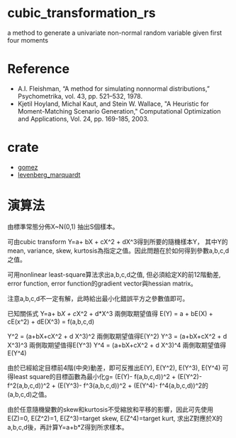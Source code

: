 # cubic_transformation_rs
 a method to generate a univariate non-normal random variable given first four moments

# Reference

* A.I. Fleishman, “A method for simulating nonnormal distributions,” Psychometrika, vol. 43, pp. 521–532, 1978.
* Kjetil Hoyland, Michal Kaut, and Stein W. Wallace, "A Heuristic for Moment-Matching Scenario Generation," Computational Optimization and Applications, Vol. 24, pp. 169-185, 2003.

# crate

* [gomez](https://docs.rs/gomez/latest/gomez/index.html)
* [levenberg_marquardt](https://docs.rs/levenberg-marquardt/latest/levenberg_marquardt/)

# 演算法

由標準常態分佈X~N(0,1) 抽出S個樣本。

可由cubic transform Y=a+ bX + cX^2 + dX^3得到所要的隨機樣本Y，
其中Y的mean, variance, skew, kurtosis為指定之值。因此問題在於如何得到參數a,b,c,d之值。

可用nonlinear least-square算法求出a,b,c,d之值, 但必須給定X的前12階動差, error function, 
error function的gradient vector與hessian matrix。

注意a,b,c,d不一定有解，此時給出最小化錯誤平方之參數值即可。

已知關係式 Y=a+ b*X + c*X^2 + d*X^3
兩側取期望值得 E(Y) = a + bE(X) + cE(x^2) + dE(X^3) = f(a,b,c,d)

Y^2 = (a+bX+cX^2 + d X^3)^2  兩側取期望值得E(Y^2)
Y^3 = (a+bX+cX^2 + d X^3)^3  兩側取期望值得E(Y^3)
Y^4 = (a+bX+cX^2 + d X^3)^4  兩側取期望值得E(Y^4)

由於已經給定目標前4階(中央)動差，即可反推出E(Y), E(Y^2), E(Y^3), E(Y^4)
可得least square的目標函數為最小化g=
    (E(Y)- f(a,b,c,d))^2 +
    (E(Y^2)- f^2(a,b,c,d))^2 +
    (E(Y^3)- f^3(a,b,c,d))^2 +
    (E(Y^4)- f^4(a,b,c,d))^2的(a,b,c,d)之值。

由於任意隨機變數的skew和kurtosis不受縮放和平移的影響，因此可先使用E(Z)=0, E(Z^2)=1, E(Z^3)=target skew, E(Z^4)=target kurt, 
求出Z對應於X的 a,b,c,d後，再計算Y=a+b*Z得到所求樣本。
 

